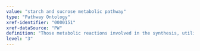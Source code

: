 ```yaml
---
value: "starch and sucrose metabolic pathway"
type: "Pathway Ontology"
xref-identifier: "0000151"
xref-dataSource: "PW"
definition: "Those metabolic reactions involved in the synthesis, utilization and/or degradation of starch and sucrose, as depicted in the KEGG diagram. Starch is a polysaccharide produced by all green plants and is an important carbohydrate in the human diet. Sucrose, or the table sugar is a disaccharide of glucose and fructose that is produced by plants and cyanobacteria."
level: "3"
---
```

